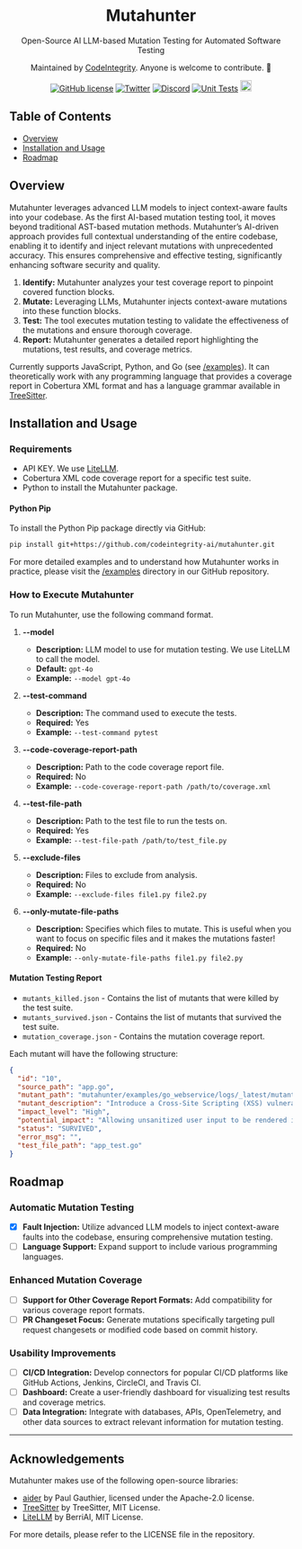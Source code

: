 <div align="center">
  <h1>Mutahunter</h1>

  Open-Source AI LLM-based Mutation Testing for Automated Software Testing
  
  Maintained by [CodeIntegrity](https://www.codeintegrity.ai). Anyone is welcome to contribute. 🌟

  [![GitHub license](https://img.shields.io/badge/License-AGPL_3.0-blue.svg)](https://github.com/yourcompany/mutahunter/blob/main/LICENSE)
  [![Twitter](https://img.shields.io/twitter/follow/CodeIntegrity)](https://twitter.com/CodeIntegrity)
  [![Discord](https://badgen.net/badge/icon/discord?icon=discord&label&color=purple)](https://discord.gg/K96jUJ3g)
  [![Unit Tests](https://github.com/codeintegrity-ai/mutahunter/actions/workflows/test.yaml/badge.svg)](https://github.com/codeintegrity-ai/mutahunter/actions/workflows/test.yaml)
  <a href="https://github.com/codeintegrity-ai/mutahunter/commits/main">
  <img alt="GitHub" src="https://img.shields.io/github/last-commit/codeintegrity-ai/mutahunter/main?style=for-the-badge" height="20">
  </a>
</div>

## Table of Contents

- [Overview](#overview)
- [Installation and Usage](#installation-and-usage)
- [Roadmap](#roadmap)

## Overview

Mutahunter leverages advanced LLM models to inject context-aware faults into your codebase. As the first AI-based mutation testing tool, it moves beyond traditional AST-based mutation methods. Mutahunter’s AI-driven approach provides full contextual understanding of the entire codebase, enabling it to identify and inject relevant mutations with unprecedented accuracy. This ensures comprehensive and effective testing, significantly enhancing software security and quality.

1. **Identify:** Mutahunter analyzes your test coverage report to pinpoint covered function blocks.
2. **Mutate:** Leveraging LLMs, Mutahunter injects context-aware mutations into these function blocks.
3. **Test:** The tool executes mutation testing to validate the effectiveness of the mutations and ensure thorough coverage.
4. **Report:** Mutahunter generates a detailed report highlighting the mutations, test results, and coverage metrics.

<!-- For more detailed technical information, engineers can visit: [Mutahunter Documentation](https://docs.mutahunter.ai) (WIP) -->

Currently supports JavaScript, Python, and Go (see [/examples](/examples)). It can theoretically work with any programming language that provides a coverage report in Cobertura XML format and has a language grammar available in [TreeSitter](https://github.com/tree-sitter/tree-sitter).

## Installation and Usage

### Requirements

- API KEY. We use [LiteLLM](https://www.litellm.ai/).
- Cobertura XML code coverage report for a specific test suite.
- Python to install the Mutahunter package.

#### Python Pip

To install the Python Pip package directly via GitHub:

```bash
pip install git+https://github.com/codeintegrity-ai/mutahunter.git
```

For more detailed examples and to understand how Mutahunter works in practice, please visit the [/examples](/examples/python_fastapi/) directory in our GitHub repository.

### How to Execute Mutahunter

To run Mutahunter, use the following command format.

1. **--model**
   - **Description:** LLM model to use for mutation testing. We use LiteLLM to call the model.
   - **Default:** `gpt-4o`
   - **Example:** `--model gpt-4o`

2. **--test-command**
   - **Description:** The command used to execute the tests.
   - **Required:** Yes
   - **Example:** `--test-command pytest`

3. **--code-coverage-report-path**
   - **Description:** Path to the code coverage report file.
   - **Required:** No
   - **Example:** `--code-coverage-report-path /path/to/coverage.xml`

4. **--test-file-path**
   - **Description:** Path to the test file to run the tests on.
   - **Required:** Yes
   - **Example:** `--test-file-path /path/to/test_file.py`

5. **--exclude-files**
   - **Description:** Files to exclude from analysis.
   - **Required:** No
   - **Example:** `--exclude-files file1.py file2.py`

6. **--only-mutate-file-paths**
   - **Description:** Specifies which files to mutate. This is useful when you want to focus on specific files and it makes the mutations faster!
   - **Required:** No
   - **Example:** `--only-mutate-file-paths file1.py file2.py`

#### Mutation Testing Report

- `mutants_killed.json` - Contains the list of mutants that were killed by the test suite.
- `mutants_survived.json` - Contains the list of mutants that survived the test suite.
- `mutation_coverage.json` - Contains the mutation coverage report.

Each mutant will have the following structure:

```json
{
  "id": "10",
  "source_path": "app.go",
  "mutant_path": "mutahunter/examples/go_webservice/logs/_latest/mutants/10_app.go",
  "mutant_description": "Introduce a Cross-Site Scripting (XSS) vulnerability by not properly sanitizing user input. This mutation can lead to the execution of malicious scripts in the context of the user's browser, reflecting a real-world security issue in web applications that handle user-generated content without proper sanitization.",
  "impact_level": "High",
  "potential_impact": "Allowing unsanitized user input to be rendered in the response can lead to XSS attacks. This can be exploited to steal user cookies, session tokens, or other sensitive information, and can also be used to perform actions on behalf of the user without their consent.",
  "status": "SURVIVED",
  "error_msg": "",
  "test_file_path": "app_test.go"
}
```

## Roadmap

### Automatic Mutation Testing

- [x] **Fault Injection:** Utilize advanced LLM models to inject context-aware faults into the codebase, ensuring comprehensive mutation testing.
- [ ] **Language Support:** Expand support to include various programming languages.

### Enhanced Mutation Coverage

- [ ] **Support for Other Coverage Report Formats:** Add compatibility for various coverage report formats.
- [ ] **PR Changeset Focus:** Generate mutations specifically targeting pull request changesets or modified code based on commit history.

### Usability Improvements

- [ ] **CI/CD Integration:** Develop connectors for popular CI/CD platforms like GitHub Actions, Jenkins, CircleCI, and Travis CI.
- [ ] **Dashboard:** Create a user-friendly dashboard for visualizing test results and coverage metrics.
- [ ] **Data Integration:** Integrate with databases, APIs, OpenTelemetry, and other data sources to extract relevant information for mutation testing.

---

## Acknowledgements

Mutahunter makes use of the following open-source libraries:

- [aider](https://github.com/paul-gauthier/aider) by Paul Gauthier, licensed under the Apache-2.0 license.
- [TreeSitter](https://github.com/tree-sitter/tree-sitter) by TreeSitter, MIT License.
- [LiteLLM](https://github.com/BerriAI/litellm) by BerriAI, MIT License.

For more details, please refer to the LICENSE file in the repository.

